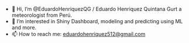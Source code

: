- 👋 Hi, I’m @EduardoHenriquezQG / Eduardo Henriquez Quintana Gurt a meteorologist from Perú.
- 👀 I’m interested in Shiny Dashboard, modeling and predicting using ML and more.
- 📫 How to reach me: eduardohenriquez512@gmail.com

<!---
EduardoHenriquezQG/EduardoHenriquezQG is a ✨ special ✨ repository because its `README.md` (this file) appears on your GitHub profile.
You can click the Preview link to take a look at your changes.
--->
